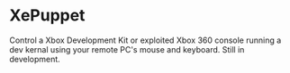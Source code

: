XePuppet
========
Control a Xbox Development Kit or exploited Xbox 360 console running a dev kernal using your remote PC's mouse and keyboard. 
Still in development. 
